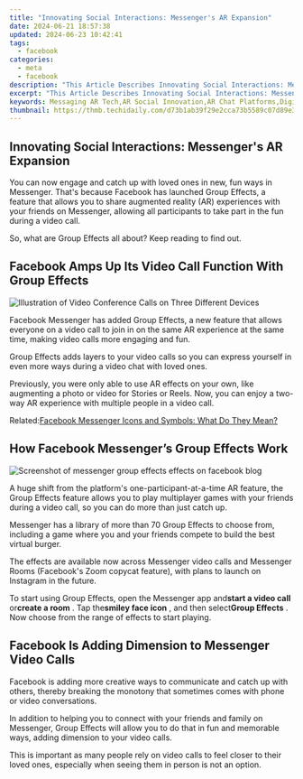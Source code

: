 ```yaml
---
title: "Innovating Social Interactions: Messenger's AR Expansion"
date: 2024-06-21 18:57:38
updated: 2024-06-23 10:42:41
tags:
  - facebook
categories:
  - meta
  - facebook
description: "This Article Describes Innovating Social Interactions: Messenger's AR Expansion"
excerpt: "This Article Describes Innovating Social Interactions: Messenger's AR Expansion"
keywords: Messaging AR Tech,AR Social Innovation,AR Chat Platforms,Digital Conversations,Messenger AR Updates,Social Media AR,Augmented Interaction
thumbnail: https://thmb.techidaily.com/d73b1ab39f29e2cca73b5589c07d89e3cba6a2b832a71241d754322497bd16d3.jpg
---
```


## Innovating Social Interactions: Messenger's AR Expansion

 You can now engage and catch up with loved ones in new, fun ways in Messenger. That's because Facebook has launched Group Effects, a feature that allows you to share augmented reality (AR) experiences with your friends on Messenger, allowing all participants to take part in the fun during a video call.

So, what are Group Effects all about? Keep reading to find out.

## Facebook Amps Up Its Video Call Function With Group Effects

![Illustration of Video Conference Calls on Three Different Devices](https://static1.makeuseofimages.com/wordpress/wp-content/uploads/2021/10/video-conference-call-illustration.jpg)

 Facebook Messenger has added Group Effects, a new feature that allows everyone on a video call to join in on the same AR experience at the same time, making video calls more engaging and fun.

 Group Effects adds layers to your video calls so you can express yourself in even more ways during a video chat with loved ones.

 Previously, you were only able to use AR effects on your own, like augmenting a photo or video for Stories or Reels. Now, you can enjoy a two-way AR experience with multiple people in a video call.

 Related:[Facebook Messenger Icons and Symbols: What Do They Mean?](https://www.makeuseof.com/tag/what-do-the-different-facebook-messenger-circles-mean-and-more/)

## How Facebook Messenger’s Group Effects Work

![Screenshot of messenger group effects effects on facebook blog](https://static1.makeuseofimages.com/wordpress/wp-content/uploads/2021/10/Screenshot-of-messenger-AR-effects.jpg)

 A huge shift from the platform's one-participant-at-a-time AR feature, the Group Effects feature allows you to play multiplayer games with your friends during a video call, so you can do more than just catch up.

 Messenger has a library of more than 70 Group Effects to choose from, including a game where you and your friends compete to build the best virtual burger.

 The effects are available now across Messenger video calls and Messenger Rooms (Facebook's Zoom copycat feature), with plans to launch on Instagram in the future.

 To start using Group Effects, open the Messenger app and**start a video call** or**create a room** . Tap the**smiley face icon** , and then select**Group Effects** . Now choose from the range of effects to start playing.

## Facebook Is Adding Dimension to Messenger Video Calls

 Facebook is adding more creative ways to communicate and catch up with others, thereby breaking the monotony that sometimes comes with phone or video conversations.

 In addition to helping you to connect with your friends and family on Messenger, Group Effects will allow you to do that in fun and memorable ways, adding dimension to your video calls.

 This is important as many people rely on video calls to feel closer to their loved ones, especially when seeing them in person is not an option.


<ins class="adsbygoogle"
     style="display:block"
     data-ad-format="autorelaxed"
     data-ad-client="ca-pub-7571918770474297"
     data-ad-slot="1223367746"></ins>



<ins class="adsbygoogle"
     style="display:block"
     data-ad-client="ca-pub-7571918770474297"
     data-ad-slot="8358498916"
     data-ad-format="auto"
     data-full-width-responsive="true"></ins>
